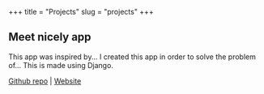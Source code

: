 +++
title = "Projects"
slug = "projects"
+++

## Meet nicely app
This app was inspired by...
I created this app in order to solve the problem of...
This is made using Django.

[Github repo](https://github.com/yogisaisurya/meetnicelyapp/tree/app) | [Website](https://github.com/yogisaisurya/meetnicelyapp/tree/app) 

